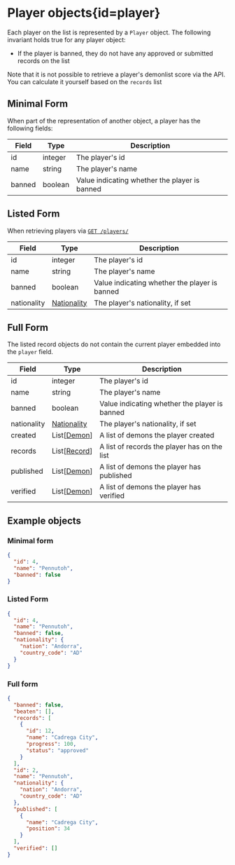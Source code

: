 <div class='panel fade js-scroll-anim' data-anim='fade'>

# Player objects{id=player}

Each player on the list is represented by a `Player` object. The following invariant holds true for any player object:

- If the player is banned, they do not have any approved or submitted records on the list

Note that it is not possible to retrieve a player's demonlist score via the API. You can calculate it yourself based on the `records` list

## Minimal Form

When part of the representation of another object, a player has the following fields:

| Field  | Type    | Description                                   |
| ------ | ------- | --------------------------------------------- |
| id     | integer | The player's id                               |
| name   | string  | The player's name                             |
| banned | boolean | Value indicating whether the player is banned |

## Listed Form

When retrieving players via [`GET /players/`](/documentation/players/#get-players)

| Field       | Type                        | Description                                   |
| ----------- | --------------------------- | --------------------------------------------- |
| id          | integer                     | The player's id                               |
| name        | string                      | The player's name                             |
| banned      | boolean                     | Value indicating whether the player is banned |
| nationality | [Nationality](#nationality) | The player's nationality, if set              |

## Full Form

The listed record objects do not contain the current player embedded into the `player` field.

| Field       | Type                        | Description                                   |
| ----------- | --------------------------- | --------------------------------------------- |
| id          | integer                     | The player's id                               |
| name        | string                      | The player's name                             |
| banned      | boolean                     | Value indicating whether the player is banned |
| nationality | [Nationality](#nationality) | The player's nationality, if set              |
| created     | List[[Demon](#demon)]       | A list of demons the player created           |
| records     | List[[Record](#record)]     | A list of records the player has on the list  |
| published   | List[[Demon](#demon)]       | A list of demons the player has published     |
| verified    | List[[Demon](#demon)]       | A list of demons the player has verified      |

## Example objects

### Minimal form

```json
{
  "id": 4,
  "name": "Pennutoh",
  "banned": false
}
```

### Listed Form

```json
{
  "id": 4,
  "name": "Pennutoh",
  "banned": false,
  "nationality": {
    "nation": "Andorra",
    "country_code": "AD"
  }
}
```

### Full form

```json
{
  "banned": false,
  "beaten": [],
  "records": [
    {
      "id": 12,
      "name": "Cadrega City",
      "progress": 100,
      "status": "approved"
    }
  ],
  "id": 2,
  "name": "Pennutoh",
  "nationality": {
    "nation": "Andorra",
    "country_code": "AD"
  },
  "published": [
    {
      "name": "Cadrega City",
      "position": 34
    }
  ],
  "verified": []
}
```

</div>
